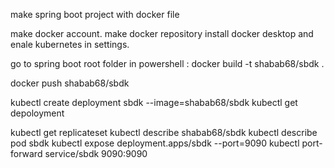  make spring boot project with docker file

make docker account.
make docker repository
install docker desktop  and enale kubernetes in settings.

go to spring boot root folder in powershell :
 docker build -t shabab68/sbdk .

docker push shabab68/sbdk

kubectl create deployment sbdk --image=shabab68/sbdk
kubectl get depoloyment

kubectl get replicateset
kubectl describe shabab68/sbdk
kubectl describe pod sbdk
kubectl expose deployment.apps/sbdk --port=9090
kubectl port-forward service/sbdk 9090:9090
